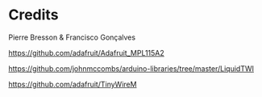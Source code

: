 # Credits

Pierre Bresson & Francisco Gonçalves

https://github.com/adafruit/Adafruit_MPL115A2

https://github.com/johnmccombs/arduino-libraries/tree/master/LiquidTWI

https://github.com/adafruit/TinyWireM
